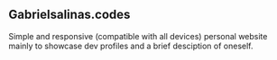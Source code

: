 ## Gabrielsalinas.codes

Simple and responsive (compatible with all devices) personal website mainly to showcase dev profiles and a brief desciption of oneself.